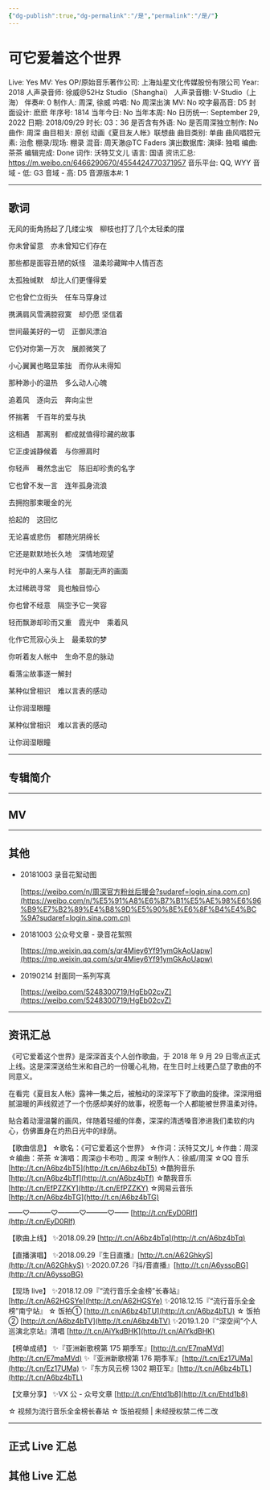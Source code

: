 ```yaml
---
{"dg-publish":true,"dg-permalink":"/是","permalink":"/是/"}
---
```



# 可它爱着这个世界

Live: Yes
MV: Yes
OP/原始音乐著作公司: 上海灿星文化传媒股份有限公司
Year: 2018
人声录音师: 徐威@52Hz Studio（Shanghai）
人声录音棚: V-Studio（上海）
伴奏#: 0
制作人: 周深, 徐威
吟唱: No
周深出演 MV: No
咬字最高音: D5
封面设计: 麽麽
年序号: 1814
当年今日: No
当年本周: No
日历统一: September 29, 2022
日期: 2018/09/29
时长: 03：36
是否含有外语: No
是否周深独立制作: No
曲作: 周深
曲目相关: 原创 动画《夏目友人帐》联想曲
曲目类别: 单曲
曲风唱腔元素: 治愈
棚录/现场: 棚录
混音: 周天澈@TC Faders
演出数据库:
演绎: 独唱
编曲: 茶茶
编辑完成: Done
词作: 沃特艾文儿
语言: 国语
资讯汇总: https://m.weibo.cn/6466290670/4554424770371957
音乐平台: QQ, WYY
音域 - 低: G3
音域 - 高: D5
音源版本#: 1

---

## 歌词

无风的街角扬起了几缕尘埃　柳枝也打了几个太轻柔的摆

你未曾留意　亦未曾知它们存在

那些都是面容丑陋的妖怪　温柔珍藏眸中人情百态

太孤独缄默　却比人们更懂得爱

它也曾伫立街头　任车马穿身过

携满肩风雪满腔寂寞　却仍愿 坚信着

世间最美好的一切　正御风漂泊

它仍对你第一万次　展颜微笑了

小心翼翼也略显笨拙　而你从未得知

那种渺小的温热　多么动人心魄

追着风　逐向云　奔向尘世

怀揣著　千百年的爱与执

这相遇　那离别　都成就值得珍藏的故事

它正虔诚静候着　与你擦肩时

你轻声　蓦然念出它　陈旧却珍贵的名字

它也曾不发一言　连年孤身流浪

去拥抱那束暖金的光

拾起的　这回忆

无论喜或悲伤　都随光阴绵长

它还是默默地长久地　深情地观望

时光中的人来与人往　那副无声的画面

太过稀疏寻常　竟也触目惊心

你也曾不经意　隔空予它一笑容

轻而飘渺却珍而又重　霞光中　乘着风

化作它荒寂心头上　最柔软的梦

你听着友人帐中　生命不息的脉动

看落尘故事逐一解封

某种似曾相识　难以言表的感动

让你润湿眼瞳

某种似曾相识　难以言表的感动

让你润湿眼瞳

---

## 专辑简介

---

## MV

---

## 其他

- 20181003 录音花絮动图

    [https://weibo.com/n/周深官方粉丝后援会?sudaref=login.sina.com.cn](https://weibo.com/n/%E5%91%A8%E6%B7%B1%E5%AE%98%E6%96%B9%E7%B2%89%E4%B8%9D%E5%90%8E%E6%8F%B4%E4%BC%9A?sudaref=login.sina.com.cn)

- 20181003 公众号文章 - 录音花絮照

    [https://mp.weixin.qq.com/s/qr4Miey6Yf91ymGkAoUapw](https://mp.weixin.qq.com/s/qr4Miey6Yf91ymGkAoUapw)

- 20190214 封面同一系列写真

    [https://weibo.com/5248300719/HgEb02cvZ](https://weibo.com/5248300719/HgEb02cvZ)

---

## 资讯汇总

《可它爱着这个世界》是深深首支个人创作歌曲，于 2018 年 9 月 29 日零点正式上线。这是深深送给生米和自己的一份暖心礼物，在生日时上线更凸显了歌曲的不同意义。

   在看完《夏目友人帐》露神一集之后，被触动的深深写下了歌曲的旋律。深深用细腻温暖的声线叙述了一个伤感却美好的故事，祝愿每一个人都能被世界温柔对待。

   贴合着动漫温馨的画风，伴随着轻缓的伴奏，深深的清透嗓音渗进我们柔软的内心，仿佛置身在灼热日光中的绿荫。

【歌曲信息】
☆歌名：《可它爱着这个世界》
☆作词：沃特艾文儿
☆作曲：周深
☆编曲：茶茶
☆演唱：周深@卡布叻 _ 周深
☆制作人：徐威/周深
☆QQ 音乐 [http://t.cn/A6bz4bT5](http://t.cn/A6bz4bT5)
☆酷狗音乐 [http://t.cn/A6bz4bTf](http://t.cn/A6bz4bTf)
☆酷我音乐 [http://t.cn/EfPZZKY](http://t.cn/EfPZZKY)
☆网易云音乐 [http://t.cn/A6bz4bTG](http://t.cn/A6bz4bTG)

——♡———♡———♡———♡——
[http://t.cn/EyD0Rlf](http://t.cn/EyD0Rlf)

【歌曲上线】
✨2018.09.29 [http://t.cn/A6bz4bTq](http://t.cn/A6bz4bTq)

【直播演唱】
✨2018.09.29『生日直播』[http://t.cn/A62GhkyS](http://t.cn/A62GhkyS)
✨2020.07.26『抖/音直播』[http://t.cn/A6yssoBG](http://t.cn/A6yssoBG)

【现场 live】
✨2018.12.09『“流行音乐全金榜”长春站』
[http://t.cn/A62HGSYe](http://t.cn/A62HGSYe)
✨2018.12.15『“流行音乐全金榜”南宁站』
☆ 饭拍① [http://t.cn/A6bz4bTU](http://t.cn/A6bz4bTU)
☆ 饭拍② [http://t.cn/A6bz4bTV](http://t.cn/A6bz4bTV)
✨2019.1.20『“深空间”个人巡演北京站』清唱 [http://t.cn/AiYkdBHK](http://t.cn/AiYkdBHK)

【榜单成绩】
✨『亚洲新歌榜第 175 期季军』[http://t.cn/E7maMVd](http://t.cn/E7maMVd)
✨『亚洲新歌榜第 176 期季军』[http://t.cn/Ez17UMa](http://t.cn/Ez17UMa)
✨『东方风云榜 1302 期亚军』[http://t.cn/A6bz4bTL](http://t.cn/A6bz4bTL)

【文章分享】
✨VX 公 - 众号文章 [http://t.cn/Ehtd1b8](http://t.cn/Ehtd1b8)

☆ 视频为流行音乐全金榜长春站
☆ 饭拍视频 | 未经授权禁二传二改

---

## 正式 Live 汇总

## 其他 Live 汇总
